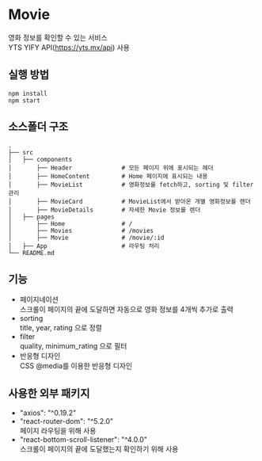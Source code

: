 # Movie

영화 정보를 확인할 수 있는 서비스
<br/>
YTS YIFY API(https://yts.mx/api) 사용

## 실행 방법

```
npm install
npm start
```

## 소스폴더 구조

    .
    ├── src
    │   ├── components
    │       ├── Header              # 모든 페이지 위에 표시되는 헤더
    │       ├── HomeContent         # Home 페이지에 표시되는 내용
    │       ├── MovieList           # 영화정보를 fetch하고, sorting 및 filter 관리
    │       ├── MovieCard           # MovieList에서 받아온 개별 영화정보를 렌더
    │       ├── MovieDetails        # 자세한 Movie 정보를 렌더
    │   ├── pages
    │       ├── Home                # /
    │       ├── Movies              # /movies
    │       ├── Movie               # /movie/:id
    │   ├── App                     # 라우팅 처리
    └── README.md

## 기능

- 페이지네이션
  <br/>스크롤이 페이지의 끝에 도달하면 자동으로 영화 정보를 4개씩 추가로 출력
- sorting
  <br/> title, year, rating 으로 정렬
- filter
  <br/> quality, minimum_rating 으로 필터
- 반응형 디자인
  <br/> CSS @media를 이용한 반응형 디자인

## 사용한 외부 패키지

- "axios": "^0.19.2"
- "react-router-dom": "^5.2.0"
  <br/>페이지 라우팅을 위해 사용
- "react-bottom-scroll-listener": "^4.0.0"
  <br/>스크롤이 페이지의 끝에 도달했는지 확인하기 위해 사용

